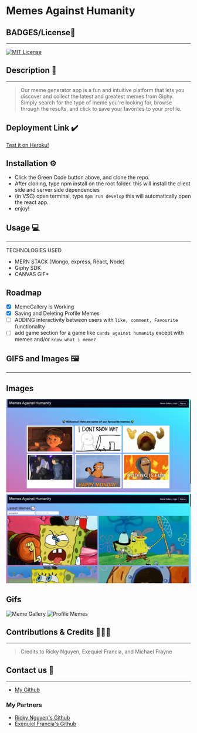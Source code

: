 # Memes Against Humanity

## BADGES/License🔖

---

[![MIT License](https://img.shields.io/badge/License-MIT%20License-orange)](https://opensource.org/license/mit/)

## Description 📖

---

> Our meme generator app is a fun and intuitive platform that lets you discover and collect the latest and greatest memes from Giphy. Simply search for the type of meme you're looking for, browse through the results, and click to save your favorites to your profile.

## Deployment Link ✔️

[Test it on Heroku!](https://memes-against-humanity.herokuapp.com/)

## Installation ⚙️

- Click the Green Code button above, and clone the repo.
- After cloning, type npm install on the root folder. this will install the client side and server side dependencies
- (in VSC) open terminal, type `npm run develop` this will automatically open the react app.
- enjoy!

## Usage 💻

---

TECHNOLOGIES USED

- MERN STACK (Mongo, express, React, Node)
- Giphy SDK
- CANVAS GIF\*

## Roadmap

- [x] MemeGallery is Working
- [x] Saving and Deleting Profile Memes
- [ ] ADDING interactivity between users with `like, comment, Favourite` functionality
- [ ] add game section for a game like `cards against humanity` except with memes and/or `know what i meme?`

## GIFS and Images 🖼️

---

## Images

![Homepage](./assets/images/Homepage.png "Homepage")
![Homepage](./assets/images/MemeGallery.png "Homepage")

## Gifs

![Meme Gallery](./assets/images/MemesGallery.gif "GIF of MemeGallery")
![Profile Memes](./assets/images/Profile%20Saved%20Memes.gif "Saved Profile Memes")


## Contributions & Credits 🧑‍🤝‍🧑

---

> Credits to Ricky Nguyen, Exequiel Francia, and Michael Frayne

## Contact us 📇

---

- [My Github](https://github.com/moonphase13)

### My Partners

- [Ricky Nguyen's Github](https://github.com/akaydia)
- [Exequiel Francia's Github](https://github.com/Tweakiel)
